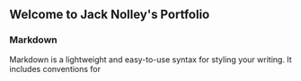 ## Welcome to Jack Nolley's Portfolio


### Markdown

Markdown is a lightweight and easy-to-use syntax for styling your writing. It includes conventions for



